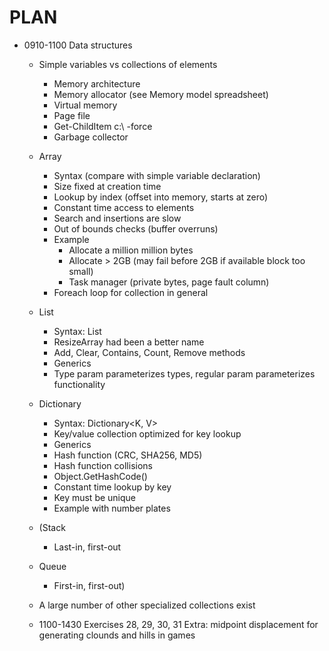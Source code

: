 PLAN
====

- 0910-1100 Data structures                
  - Simple variables vs collections of elements
    - Memory architecture
    - Memory allocator (see Memory model spreadsheet)
    - Virtual memory
    - Page file
    - Get-ChildItem c:\ -force
    - Garbage collector

  - Array
    - Syntax (compare with simple variable declaration)
    - Size fixed at creation time
    - Lookup by index (offset into memory, starts at zero)
    - Constant time access to elements
    - Search and insertions are slow
    - Out of bounds checks (buffer overruns)
    - Example
      - Allocate a million million bytes 
      - Allocate > 2GB (may fail before 2GB if available block too small)
      - Task manager (private bytes, page fault column)
    - Foreach loop for collection in general

  - List
    - Syntax: List<T>
    - ResizeArray had been a better name
    - Add, Clear, Contains, Count, Remove methods
    - Generics
    - Type param parameterizes types, regular param parameterizes functionality

  - Dictionary
    - Syntax: Dictionary<K, V>
    - Key/value collection optimized for key lookup
    - Generics
    - Hash function (CRC, SHA256, MD5)
    - Hash function collisions
    - Object.GetHashCode()
    - Constant time lookup by key
    - Key must be unique
    - Example with number plates

  - (Stack
    - Last-in, first-out

  - Queue
    - First-in, first-out)

  - A large number of other specialized collections exist
                 
  - 1100-1430 Exercises 28, 29, 30, 31
              Extra: midpoint displacement for generating clounds and hills in games



